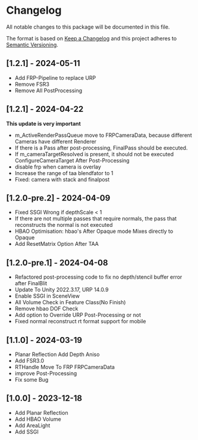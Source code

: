 # Changelog
All notable changes to this package will be documented in this file.

The format is based on [Keep a Changelog](http://keepachangelog.com/en/1.0.0/)
and this project adheres to [Semantic Versioning](http://semver.org/spec/v2.0.0.html).

## [1.2.1] - 2024-05-11
- Add FRP-Pipeline to replace URP
- Remove FSR3
- Remove All PostProcessing

## [1.2.1] - 2024-04-22 
**This update is very important**
- m_ActiveRenderPassQueue move to FRPCameraData, because different Cameras have different Renderer
- If there is a Pass after post-processing, FinalPass should be executed.
- If m_cameraTargetResolved is present, it should not be executed ConfigureCameraTarget After Post-Processing
- disable frp when camera is overlay
- Increase the range of taa blendfator to 1
- Fixed: camera with stack and finalpost

## [1.2.0-pre.2] - 2024-04-09
- Fixed SSGI Wrong if depthScale < 1
- If there are not multiple passes that require normals, the pass that reconstructs the normal is not executed
- HBAO Optimisation: hbao's After Opaque mode Mixes directly to Opaque
- Add ResetMatrix Option After TAA

## [1.2.0-pre.1] - 2024-04-08
- Refactored post-processing code to fix no depth/stencil buffer error after FinalBlit
- Update To Unity 2022.3.17, URP 14.0.9
- Enable SSGI in SceneView
- All Volume Check in Feature Class(No Finish)
- Remove hbao DOF Check
- Add option to Override URP Post-Processing or not
- Fixed normal reconstruct rt format support for mobile

## [1.1.0] - 2024-03-19

- Planar Reflection Add Depth Aniso
- Add FSR3.0
- RTHandle Move To FRP FRPCameraData
- improve Post-Processing
- Fix some Bug

## [1.0.0] - 2023-12-18

- Add Planar Reflection
- Add HBAO Volume
- Add AreaLight
- Add SSGI


